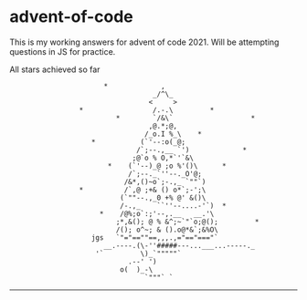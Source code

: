 # advent-of-code
This is my working answers for advent of code 2021. Will be attempting questions in JS for practice.


All stars achieved so far

                           *             ,
                                       _/^\_
                                      <     >
                     *                 /.-.\         *
                              *        `/&\`                   *
                                      ,@.*;@,
                                     /_o.I %_\    *
                        *           (`'--:o(_@;
                                   /`;--.,__ `')             *
                                  ;@`o % O,*`'`&\
                            *    (`'--)_@ ;o %'()\      *
                                 /`;--._`''--._O'@;
                                /&*,()~o`;-.,_ `""`)
                     *          /`,@ ;+& () o*`;-';\
                               (`""--.,_0 +% @' &()\
                               /-.,_    ``''--....-'`)  *
                          *    /@%;o`:;'--,.__   __.'\
                              ;*,&(); @ % &^;~`"`o;@();         *
                              /(); o^~; & ().o@*&`;&%O\
                        jgs   `"="==""==,,,.,="=="==="`
                           __.----.(\-''#####---...___...-----._
                         '`         \)_`"""""`
                                 .--' ')
                               o(  )_-\
                                     `"""` `

-------------------------------------------------------------------------------------


